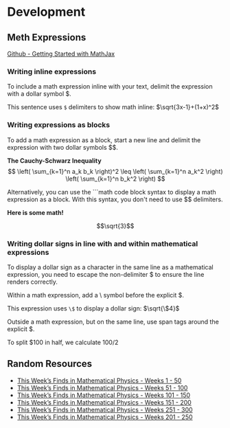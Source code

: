 # Development

## Meth Expressions

[Github - Getting Started with MathJax](https://docs.github.com/en/get-started/writing-on-github/working-with-advanced-formatting/writing-mathematical-expressions)

### Writing inline expressions
To include a math expression inline with your text, delimit the expression with a dollar symbol $.

This sentence uses `$` delimiters to show math inline:  $\sqrt{3x-1}+(1+x)^2$

### Writing expressions as blocks

To add a math expression as a block, start a new line and delimit the expression with two dollar symbols $$.

**The Cauchy-Schwarz Inequality**
$$
\left( \sum_{k=1}^n a_k b_k \right)^2 \leq \left( \sum_{k=1}^n a_k^2 \right) \left( \sum_{k=1}^n b_k^2 \right)
$$

Alternatively, you can use the ```math code block syntax to display a math expression as a block. With this syntax, you don't need to use $$ delimiters.

**Here is some math!**

```math
\sqrt{3}
```

### Writing dollar signs in line with and within mathematical expressions

To display a dollar sign as a character in the same line as a mathematical expression, you need to escape the non-delimiter $ to ensure the line renders correctly.

Within a math expression, add a \ symbol before the explicit $.

This expression uses `\$` to display a dollar sign: $\sqrt{\$4}$

Outside a math expression, but on the same line, use span tags around the explicit $.

To split <span>$</span>100 in half, we calculate $100/2$


## Random Resources

- [This Week’s Finds in Mathematical Physics - Weeks 1 - 50](https://math.ucr.edu/home/baez/twf_latex/TWF_1-50.pdf)
- [This Week’s Finds in Mathematical Physics - Weeks 51 - 100](https://math.ucr.edu/home/baez/twf_latex/TWF_51-100.pdf)
- [This Week’s Finds in Mathematical Physics - Weeks 101 - 150](https://math.ucr.edu/home/baez/twf_latex/TWF_101-150.pdf)
- [This Week’s Finds in Mathematical Physics - Weeks 151 - 200](https://math.ucr.edu/home/baez/twf_latex/TWF_151-200.pdf)
- [This Week’s Finds in Mathematical Physics - Weeks 251 - 300](https://math.ucr.edu/home/baez/twf_latex/TWF_251-300.pdf)
- [This Week’s Finds in Mathematical Physics - Weeks 201 - 250](https://math.ucr.edu/home/baez/twf_latex/TWF_201-250.pdf)


